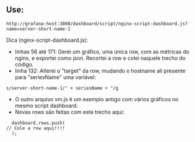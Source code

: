 
## Use:
```
http://grafana-host:3000/dashboard/script/nginx-script-dashboard.js?name=server-short-name-1
```

Dica (nginx-script-dashboard.js):

* linhas 56 até 171: Gerei um gráfico, uma única row, com as métricas do nginx, e exportei como json. Recortei a row e colei naquele trecho do código.
* linha 132: Alterei o "target" da row, mudando o hostname ali presente para "seriesName" uma variável: 
```
s/server-short-name-1/" + seriesName + "/g
``` 

* O outro arquivo vm.js é um exemplo antigo com vários gráficos no mesmo script dashboard.
* Novas rows são feitas com este trecho aqui:
```
  dashboard.rows.push(
// Cole a row aqui!!!!
  );
```
